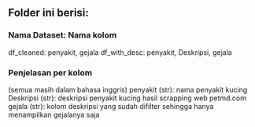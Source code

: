## Folder ini berisi: ##

### Nama Dataset: Nama kolom ###
df_cleaned: penyakit, gejala
df_with_desc: penyakit, Deskripsi, gejala

### Penjelasan per kolom ###
(semua masih dalam bahasa inggris)
penyakit (str): nama penyakit kucing
Deskripsi (str): deskripsi penyakit kucing hasil scrapping web petmd.com
gejala (str): kolom deskripsi yang sudah difilter sehingga hanya menampilkan gejalanya saja